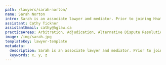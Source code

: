 ```yaml
---
path: /lawyers/sarah-norton/
name: Sarah Norton
intro: Sarah is an associate lawyer and mediator. Prior to joining Hnatyshyn Gough in 2018, Sarah completed a clerkship with the Court of Queen’s Bench for Saskatchewan and graduated from the University of Saskatchewan with a BA (2011) and JD (2017). Sarah maintains a general practice, with significant focus on family law, employment law, estates, and civil disputes, including residential tenancy matters. She can help parties find meaningful resolution through less adversarial processes, however, is also a zealous advocate in the courtroom. She has appeared before the Court of Queen’s Bench for Saskatchewan and the Tax Court of Canada.
assistant: Cathy Tickner
assistantEmail: cathy@hglaw.ca
practiceAreas: Arbitration, Adjudication, Alternative Dispute Resolution, Administrative Law, Civil Litigation
image: /img/sarah.jpg
templateKey: lawyer-template
metadata:
  description: Sarah is an associate lawyer and mediator. Prior to joining Hnatyshyn Gough in 2018, Sarah completed a clerkship with the Court of Queen’s Bench for Saskatchewan and graduated from the University of Saskatchewan with a BA (2011) and JD (2017). Sarah maintains a general practice, with significant focus on family law, employment law, estates, and civil disputes, including residential tenancy matters. She can help parties find meaningful resolution through less adversarial processes, however, is also a zealous advocate in the courtroom. She has appeared before the Court of Queen’s Bench for Saskatchewan and the Tax Court of Canada.
  keywords: x, y, z
---
```


